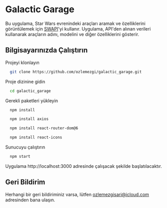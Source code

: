
# Galactic Garage

Bu uygulama, Star Wars evrenindeki araçları aramak ve özelliklerini görüntülemek için [SWAPI](https://swapi.dev)'yi kullanır. Uygulama, API'den alınan verileri kullanarak araçların adını, modelini ve diğer özelliklerini gösterir.




## Bilgisayarınızda Çalıştırın

Projeyi klonlayın

```bash
  git clone https://github.com/ozlemezgi/galactic_garage.git
```

Proje dizinine gidin

```bash
  cd galactic_garage
```

Gerekli paketleri yükleyin

```bash
  npm install
```
```bash
  npm install axios
```
```bash
  npm install react-router-dom@6
```
```bash
  npm install react-icons
```

Sunucuyu çalıştırın

```bash
  npm start
```
Uygulama http://localhost:3000 adresinde çalışacak şekilde başlatılacaktır.

  
## Geri Bildirim

Herhangi bir geri bildiriminiz varsa, lütfen ozlemezgisari@icloud.com adresinden bana ulaşın.

  
